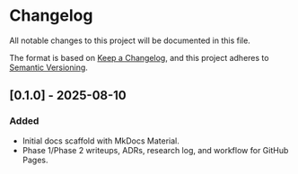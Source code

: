 # Changelog
All notable changes to this project will be documented in this file.

The format is based on [Keep a Changelog](https://keepachangelog.com/en/1.0.0/),
and this project adheres to [Semantic Versioning](https://semver.org/spec/v2.0.0.html).

## [0.1.0] - 2025-08-10
### Added
- Initial docs scaffold with MkDocs Material.
- Phase 1/Phase 2 writeups, ADRs, research log, and workflow for GitHub Pages.
